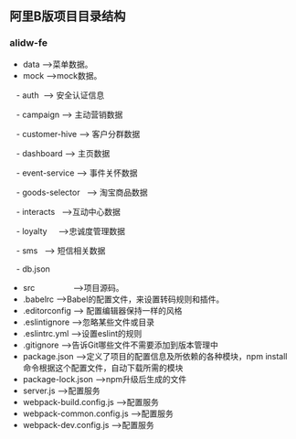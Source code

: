 ## 阿里B版项目目录结构

### alidw-fe

- data                -->菜单数据。
- mock                -->mock数据。

    - auth  --> 安全认证信息
    
    - campaign  --> 主动营销数据
    
    - customer-hive --> 客户分群数据
    
    - dashboard  --> 主页数据
    
    - event-service  --> 事件关怀数据
    
    - goods-selector   --> 淘宝商品数据
    
    - interacts   -->互动中心数据
    
    - loyalty     -->忠诚度管理数据
    
    - sms    --> 短信相关数据
    
    - db.json
    
- src                 -->项目源码。
- .babelrc            -->Babel的配置文件，来设置转码规则和插件。
- .editorconfig       --> 配置编辑器保持一样的风格
- .eslintignore       -->忽略某些文件或目录
- .eslintrc.yml       -->设置eslint的规则
- .gitignore          -->告诉Git哪些文件不需要添加到版本管理中
- package.json        -->定义了项目的配置信息及所依赖的各种模块，npm install 命令根据这个配置文件，自动下载所需的模块
- package-lock.json   -->npm升级后生成的文件
- server.js            -->配置服务
- webpack-build.config.js      -->配置服务
- webpack-common.config.js     -->配置服务
- webpack-dev.config.js        -->配置服务
  
